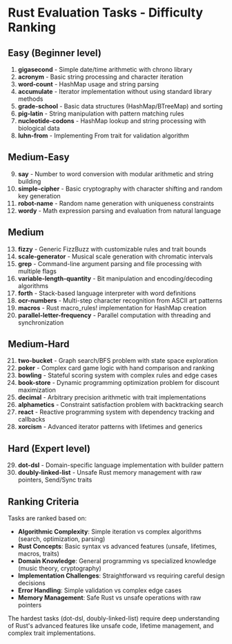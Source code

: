# Rust Evaluation Tasks - Difficulty Ranking

## Easy (Beginner level)

1. **gigasecond** - Simple date/time arithmetic with chrono library
2. **acronym** - Basic string processing and character iteration
3. **word-count** - HashMap usage and string parsing
4. **accumulate** - Iterator implementation without using standard library methods
5. **grade-school** - Basic data structures (HashMap/BTreeMap) and sorting
6. **pig-latin** - String manipulation with pattern matching rules
7. **nucleotide-codons** - HashMap lookup and string processing with biological data
8. **luhn-from** - Implementing From trait for validation algorithm

## Medium-Easy

9. **say** - Number to word conversion with modular arithmetic and string building
10. **simple-cipher** - Basic cryptography with character shifting and random key generation
11. **robot-name** - Random name generation with uniqueness constraints
12. **wordy** - Math expression parsing and evaluation from natural language

## Medium

13. **fizzy** - Generic FizzBuzz with customizable rules and trait bounds
14. **scale-generator** - Musical scale generation with chromatic intervals
15. **grep** - Command-line argument parsing and file processing with multiple flags
16. **variable-length-quantity** - Bit manipulation and encoding/decoding algorithms
17. **forth** - Stack-based language interpreter with word definitions
18. **ocr-numbers** - Multi-step character recognition from ASCII art patterns
19. **macros** - Rust macro_rules! implementation for HashMap creation
20. **parallel-letter-frequency** - Parallel computation with threading and synchronization

## Medium-Hard

21. **two-bucket** - Graph search/BFS problem with state space exploration
22. **poker** - Complex card game logic with hand comparison and ranking
23. **bowling** - Stateful scoring system with complex rules and edge cases
24. **book-store** - Dynamic programming optimization problem for discount maximization
25. **decimal** - Arbitrary precision arithmetic with trait implementations
26. **alphametics** - Constraint satisfaction problem with backtracking search
27. **react** - Reactive programming system with dependency tracking and callbacks
28. **xorcism** - Advanced iterator patterns with lifetimes and generics

## Hard (Expert level)

29. **dot-dsl** - Domain-specific language implementation with builder pattern
30. **doubly-linked-list** - Unsafe Rust memory management with raw pointers, Send/Sync traits

## Ranking Criteria

Tasks are ranked based on:

- **Algorithmic Complexity**: Simple iteration vs complex algorithms (search, optimization, parsing)
- **Rust Concepts**: Basic syntax vs advanced features (unsafe, lifetimes, macros, traits)
- **Domain Knowledge**: General programming vs specialized knowledge (music theory, cryptography)
- **Implementation Challenges**: Straightforward vs requiring careful design decisions
- **Error Handling**: Simple validation vs complex edge cases
- **Memory Management**: Safe Rust vs unsafe operations with raw pointers

The hardest tasks (dot-dsl, doubly-linked-list) require deep understanding of Rust's advanced features like unsafe code, lifetime management, and complex trait implementations.